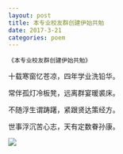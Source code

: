 ```yaml
---
layout: post
title: 本专业校友群创建伊始共勉
date: 2017-3-21
categories: poem
---
```


`《本专业校友群创建伊始共勉》`

十载寒窗忆苍凉，四年学业洗铅华。

常伴孤灯冷板凳，远离群宴暖裘床。

不随浮生谓踌躇，紧跟贤达策经方。

世事浮沉苦心志，天有定数眷孙康。

<!--more-->

![]({{site.url}}/Images/83.PNG)

<script>
  (function(i,s,o,g,r,a,m){i['GoogleAnalyticsObject']=r;i[r]=i[r]||function(){
  (i[r].q=i[r].q||[]).push(arguments)},i[r].l=1*new Date();a=s.createElement(o),
  m=s.getElementsByTagName(o)[0];a.async=1;a.src=g;m.parentNode.insertBefore(a,m)
  })(window,document,'script','https://www.google-analytics.com/analytics.js','ga');

  ga('create', 'UA-85986843-1', 'auto');
  ga('send', 'pageview');

</script>
